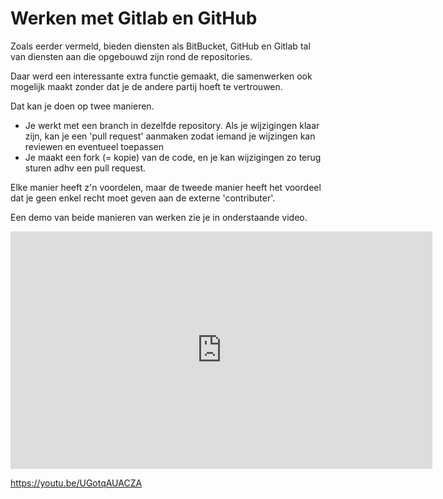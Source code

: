 # Werken met Gitlab en GitHub

Zoals eerder vermeld, bieden diensten als BitBucket, GitHub en Gitlab tal van diensten aan die opgebouwd zijn rond de repositories.

Daar werd een interessante extra functie gemaakt, die samenwerken ook mogelijk maakt zonder dat je de andere partij hoeft te vertrouwen. 

Dat kan je doen op twee manieren. 

* Je werkt met een branch in dezelfde repository. Als je wijzigingen klaar zijn, kan je een 'pull request' aanmaken zodat iemand je wijzingen kan reviewen en eventueel toepassen
* Je maakt een fork (= kopie) van de code, en je kan wijzigingen zo terug sturen adhv een pull request.

Elke manier heeft z'n voordelen, maar de tweede manier heeft het voordeel dat je geen enkel recht moet geven aan de externe 'contributer'. 


Een demo van beide manieren van werken zie je in onderstaande video.


<p align="center">
<iframe width="675" height="380" src="https://www.youtube.com/embed/UGotqAUACZA" frameborder="0" allow="accelerometer; autoplay; encrypted-media; gyroscope; picture-in-picture" allowfullscreen ali></iframe>
</p>

https://youtu.be/UGotqAUACZA














